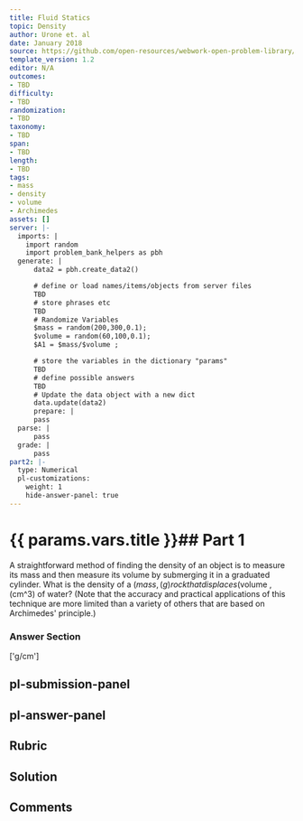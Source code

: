 ```yaml
---
title: Fluid Statics
topic: Density
author: Urone et. al
date: January 2018
source: https://github.com/open-resources/webwork-open-problem-library/tree/master/Contrib/BrockPhysics/College_Physics_Urone/11.Fluid_Statics/NU_U17-11-02-004.pg
template_version: 1.2
editor: N/A
outcomes:
- TBD
difficulty:
- TBD
randomization:
- TBD
taxonomy:
- TBD
span:
- TBD
length:
- TBD
tags:
- mass
- density
- volume
- Archimedes
assets: []
server: |-
  imports: |
    import random
    import problem_bank_helpers as pbh
  generate: |
      data2 = pbh.create_data2()

      # define or load names/items/objects from server files
      TBD
      # store phrases etc
      TBD
      # Randomize Variables
      $mass = random(200,300,0.1);
      $volume = random(60,100,0.1);
      $A1 = $mass/$volume ;

      # store the variables in the dictionary "params"
      TBD
      # define possible answers
      TBD
      # Update the data object with a new dict
      data.update(data2)
      prepare: |
      pass
  parse: |
      pass
  grade: |
      pass
part2: |-
  type: Numerical
  pl-customizations:
    weight: 1
    hide-answer-panel: true
---
```


# {{ params.vars.title }}## Part 1 
A straightforward method of finding the density of an object is to measure its mass and then measure its volume by submerging it in a graduated cylinder. What is the density of a ($mass , (g) rock that displaces ($volume , (cm^3) of water? (Note that the accuracy and practical applications of this technique are more limited than a variety of others that are based on Archimedes' principle.) 


### Answer Section 
['g/cm']

## pl-submission-panel 


## pl-answer-panel 


## Rubric 


## Solution 


## Comments 


